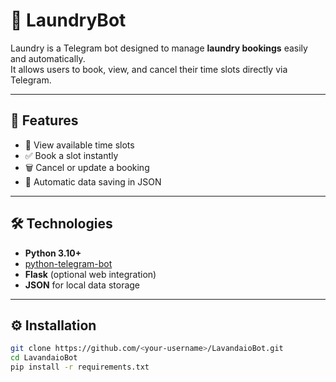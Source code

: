 # 🤖 LaundryBot

Laundry is a Telegram bot designed to manage **laundry bookings** easily and automatically.  
It allows users to book, view, and cancel their time slots directly via Telegram.

---

## 🚀 Features
- 📅 View available time slots  
- ✅ Book a slot instantly  
- 🗑️ Cancel or update a booking  
- 💾 Automatic data saving in JSON  

---

## 🛠️ Technologies
- **Python 3.10+**
- [python-telegram-bot](https://github.com/python-telegram-bot/python-telegram-bot)
- **Flask** (optional web integration)
- **JSON** for local data storage

---

## ⚙️ Installation
```bash
git clone https://github.com/<your-username>/LavandaioBot.git
cd LavandaioBot
pip install -r requirements.txt

